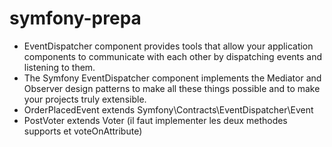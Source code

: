 # symfony-prepa
-  EventDispatcher component provides tools that allow your application components to communicate with each other by dispatching events and listening to them.
-  The Symfony EventDispatcher component implements the Mediator and Observer design patterns to make all these things possible and to make your projects truly extensible.
-  OrderPlacedEvent extends Symfony\Contracts\EventDispatcher\Event
-  PostVoter extends Voter (il faut implementer les deux methodes supports et voteOnAttribute)
